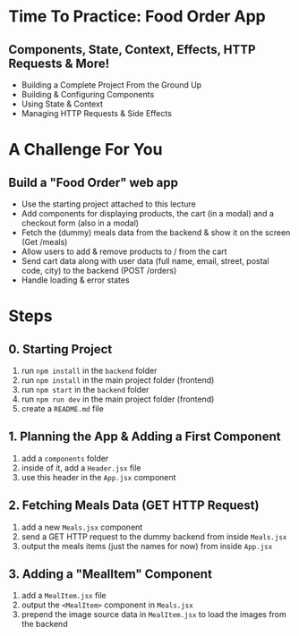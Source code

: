 # Time To Practice: Food Order App

## Components, State, Context, Effects, HTTP Requests & More!

- Building a Complete Project From the Ground Up
- Building & Configuring Components
- Using State & Context
- Managing HTTP Requests & Side Effects

# A Challenge For You

## Build a "Food Order" web app

- Use the starting project attached to this lecture
- Add components for displaying products, the cart (in a modal) and a checkout form (also in a modal)
- Fetch the (dummy) meals data from the backend & show it on the screen (Get /meals)
- Allow users to add & remove products to / from the cart
- Send cart data along with user data (full name, email, street, postal code, city) to the backend (POST /orders)
- Handle loading & error states

# Steps

## 0. Starting Project

1. run `npm install` in the `backend` folder
2. run `npm install` in the main project folder (frontend)
3. run `npm start` in the `backend` folder
4. run `npm run dev` in the main project folder (frontend)
5. create a `README.md` file

## 1. Planning the App & Adding a First Component

1. add a `components` folder
2. inside of it, add a `Header.jsx` file
3. use this header in the `App.jsx` component

## 2. Fetching Meals Data (GET HTTP Request)

1. add a new `Meals.jsx` component
2. send a GET HTTP request to the dummy backend from inside `Meals.jsx`
3. output the meals items (just the names for now) from inside `App.jsx`

## 3. Adding a "MealItem" Component

1. add a `MealItem.jsx` file
2. output the `<MealItem>` component in `Meals.jsx`
3. prepend the image source data in `MealItem.jsx` to load the images from the backend
